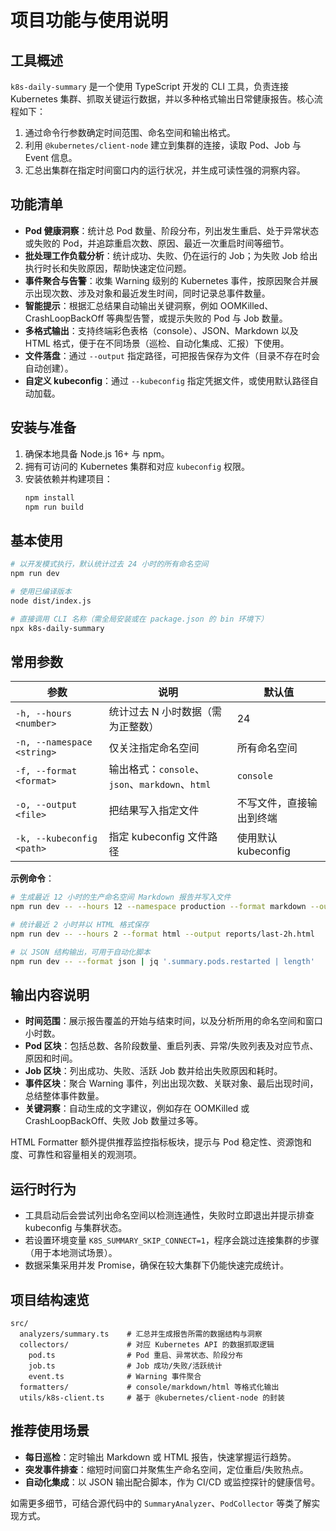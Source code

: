 # 项目功能与使用说明

## 工具概述
`k8s-daily-summary` 是一个使用 TypeScript 开发的 CLI 工具，负责连接 Kubernetes 集群、抓取关键运行数据，并以多种格式输出日常健康报告。核心流程如下：

1. 通过命令行参数确定时间范围、命名空间和输出格式。
2. 利用 `@kubernetes/client-node` 建立到集群的连接，读取 Pod、Job 与 Event 信息。
3. 汇总出集群在指定时间窗口内的运行状况，并生成可读性强的洞察内容。

## 功能清单
- **Pod 健康洞察**：统计总 Pod 数量、阶段分布，列出发生重启、处于异常状态或失败的 Pod，并追踪重启次数、原因、最近一次重启时间等细节。
- **批处理工作负载分析**：统计成功、失败、仍在运行的 Job；为失败 Job 给出执行时长和失败原因，帮助快速定位问题。
- **事件聚合与告警**：收集 Warning 级别的 Kubernetes 事件，按原因聚合并展示出现次数、涉及对象和最近发生时间，同时记录总事件数量。
- **智能提示**：根据汇总结果自动输出关键洞察，例如 OOMKilled、CrashLoopBackOff 等典型告警，或提示失败的 Pod 与 Job 数量。
- **多格式输出**：支持终端彩色表格（console）、JSON、Markdown 以及 HTML 格式，便于在不同场景（巡检、自动化集成、汇报）下使用。
- **文件落盘**：通过 `--output` 指定路径，可把报告保存为文件（目录不存在时会自动创建）。
- **自定义 kubeconfig**：通过 `--kubeconfig` 指定凭据文件，或使用默认路径自动加载。

## 安装与准备
1. 确保本地具备 Node.js 16+ 与 npm。
2. 拥有可访问的 Kubernetes 集群和对应 `kubeconfig` 权限。
3. 安装依赖并构建项目：
   ```bash
   npm install
   npm run build
   ```

## 基本使用
```bash
# 以开发模式执行，默认统计过去 24 小时的所有命名空间
npm run dev

# 使用已编译版本
node dist/index.js

# 直接调用 CLI 名称（需全局安装或在 package.json 的 bin 环境下）
npx k8s-daily-summary
```

## 常用参数
| 参数 | 说明 | 默认值 |
|------|------|---------|
| `-h, --hours <number>` | 统计过去 N 小时数据（需为正整数） | 24 |
| `-n, --namespace <string>` | 仅关注指定命名空间 | 所有命名空间 |
| `-f, --format <format>` | 输出格式：`console`、`json`、`markdown`、`html` | `console` |
| `-o, --output <file>` | 把结果写入指定文件 | 不写文件，直接输出到终端 |
| `-k, --kubeconfig <path>` | 指定 kubeconfig 文件路径 | 使用默认 kubeconfig |

**示例命令**：
```bash
# 生成最近 12 小时的生产命名空间 Markdown 报告并写入文件
npm run dev -- --hours 12 --namespace production --format markdown --output reports/daily.md

# 统计最近 2 小时并以 HTML 格式保存
npm run dev -- --hours 2 --format html --output reports/last-2h.html

# 以 JSON 结构输出，可用于自动化脚本
npm run dev -- --format json | jq '.summary.pods.restarted | length'
```

## 输出内容说明
- **时间范围**：展示报告覆盖的开始与结束时间，以及分析所用的命名空间和窗口小时数。
- **Pod 区块**：包括总数、各阶段数量、重启列表、异常/失败列表及对应节点、原因和时间。
- **Job 区块**：列出成功、失败、活跃 Job 数并给出失败原因和耗时。
- **事件区块**：聚合 Warning 事件，列出出现次数、关联对象、最后出现时间，总结整体事件数量。
- **关键洞察**：自动生成的文字建议，例如存在 OOMKilled 或 CrashLoopBackOff、失败 Job 数量过多等。

HTML Formatter 额外提供推荐监控指标板块，提示与 Pod 稳定性、资源饱和度、可靠性和容量相关的观测项。

## 运行时行为
- 工具启动后会尝试列出命名空间以检测连通性，失败时立即退出并提示排查 kubeconfig 与集群状态。
- 若设置环境变量 `K8S_SUMMARY_SKIP_CONNECT=1`，程序会跳过连接集群的步骤（用于本地测试场景）。
- 数据采集采用并发 Promise，确保在较大集群下仍能快速完成统计。

## 项目结构速览
```
src/
  analyzers/summary.ts    # 汇总并生成报告所需的数据结构与洞察
  collectors/             # 对应 Kubernetes API 的数据抓取逻辑
    pod.ts                # Pod 重启、异常状态、阶段分布
    job.ts                # Job 成功/失败/活跃统计
    event.ts              # Warning 事件聚合
  formatters/             # console/markdown/html 等格式化输出
  utils/k8s-client.ts     # 基于 @kubernetes/client-node 的封装
```

## 推荐使用场景
- **每日巡检**：定时输出 Markdown 或 HTML 报告，快速掌握运行趋势。
- **突发事件排查**：缩短时间窗口并聚焦生产命名空间，定位重启/失败热点。
- **自动化集成**：以 JSON 输出配合脚本，作为 CI/CD 或监控探针的健康信号。

如需更多细节，可结合源代码中的 `SummaryAnalyzer`、`PodCollector` 等类了解实现方式。
